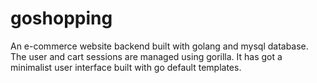 # goshopping
An e-commerce website backend built with golang and mysql database. 
The user and cart sessions are managed using gorilla. 
It has got a minimalist user interface built with go default templates. 

